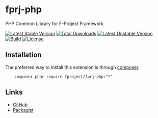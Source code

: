 # fprj-php
PHP Common Library for F-Project Framework

[![Latest Stable Version](https://poser.pugx.org/fproject/fprj-php/v/stable)](https://packagist.org/packages/fproject/fprj-php)
[![Total Downloads](https://poser.pugx.org/fproject/fprj-php/downloads)](https://packagist.org/packages/fproject/fprj-php)
[![Latest Unstable Version](https://poser.pugx.org/fproject/fprj-php/v/unstable)](https://packagist.org/packages/fproject/fprj-php)
[![Build](https://travis-ci.org/fproject/fprj-php.png?branch=master)](https://travis-ci.org/fproject/fprj-php)
[![License](https://poser.pugx.org/fproject/fprj-php/license)](https://packagist.org/packages/fproject/fprj-php)


Installation
------------

The preferred way to install this extension is through [composer](http://getcomposer.org/download/).
```
    composer.phar require fproject/fprj-php:"*"
```
 
Links
-----

- [GitHub](https://github.com/fproject/fprj-php)
- [Packagist](https://packagist.org/packages/fproject/fprj-php)
